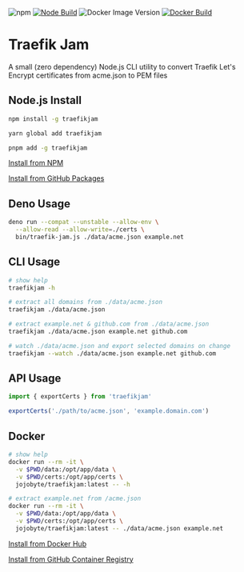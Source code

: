 
![npm](https://img.shields.io/npm/v/traefikjam)
[![Node Build](https://github.com/jojobyte/traefikjam/actions/workflows/node-build.yml/badge.svg)](https://github.com/jojobyte/traefikjam/actions/workflows/node-build.yml)
![Docker Image Version](https://img.shields.io/docker/v/jojobyte/traefikjam/latest?label=DockerHub)
[![Docker Build](https://github.com/jojobyte/traefikjam/actions/workflows/docker-build.yml/badge.svg)](https://github.com/jojobyte/traefikjam/actions/workflows/docker-build.yml)

# Traefik Jam

A small (zero dependency) Node.js CLI utility to convert Traefik Let's Encrypt certificates from acme.json to PEM files

## Node.js Install

```sh
npm install -g traefikjam

yarn global add traefikjam

pnpm add -g traefikjam
```
[Install from NPM](https://www.npmjs.com/package/traefikjam)

[Install from GitHub Packages](https://github.com/jojobyte/traefikjam/packages/1456711)

## Deno Usage
```sh
deno run --compat --unstable --allow-env \
  --allow-read --allow-write=./certs \
  bin/traefik-jam.js ./data/acme.json example.net
```

## CLI Usage
```sh
# show help
traefikjam -h

# extract all domains from ./data/acme.json
traefikjam ./data/acme.json

# extract example.net & github.com from ./data/acme.json
traefikjam ./data/acme.json example.net github.com

# watch ./data/acme.json and export selected domains on change
traefikjam --watch ./data/acme.json example.net github.com
```

## API Usage
```js
import { exportCerts } from 'traefikjam'

exportCerts('./path/to/acme.json', 'example.domain.com')
```

## Docker

```sh
# show help
docker run --rm -it \
  -v $PWD/data:/opt/app/data \
  -v $PWD/certs:/opt/app/certs \
  jojobyte/traefikjam:latest -- -h

# extract example.net from /acme.json
docker run --rm -it \
  -v $PWD/data:/opt/app/data \
  -v $PWD/certs:/opt/app/certs \
  jojobyte/traefikjam:latest -- ./data/acme.json example.net
```

[Install from Docker Hub](https://hub.docker.com/r/jojobyte/traefikjam)

[Install from GitHub Container Registry](https://github.com/jojobyte/traefikjam/pkgs/container/traefikjam)
